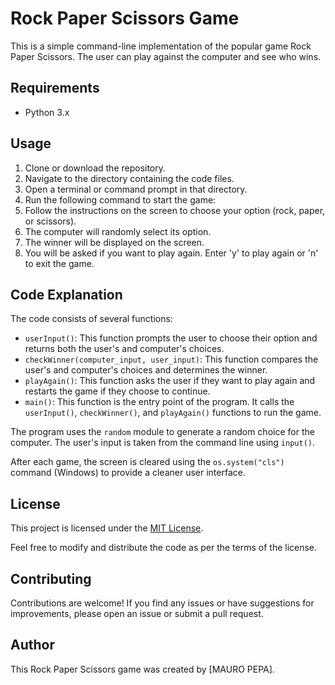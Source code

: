 # Rock Paper Scissors Game

This is a simple command-line implementation of the popular game Rock Paper Scissors. The user can play against the computer and see who wins.

## Requirements
- Python 3.x

## Usage
1. Clone or download the repository.
2. Navigate to the directory containing the code files.
3. Open a terminal or command prompt in that directory.
4. Run the following command to start the game:
5. Follow the instructions on the screen to choose your option (rock, paper, or scissors).
6. The computer will randomly select its option.
7. The winner will be displayed on the screen.
8. You will be asked if you want to play again. Enter 'y' to play again or 'n' to exit the game.

## Code Explanation
The code consists of several functions:

- `userInput()`: This function prompts the user to choose their option and returns both the user's and computer's choices.
- `checkWinner(computer_input, user_input)`: This function compares the user's and computer's choices and determines the winner.
- `playAgain()`: This function asks the user if they want to play again and restarts the game if they choose to continue.
- `main()`: This function is the entry point of the program. It calls the `userInput()`, `checkWinner()`, and `playAgain()` functions to run the game.

The program uses the `random` module to generate a random choice for the computer. The user's input is taken from the command line using `input()`.

After each game, the screen is cleared using the `os.system("cls")` command (Windows) to provide a cleaner user interface.

## License
This project is licensed under the [MIT License](LICENSE).

Feel free to modify and distribute the code as per the terms of the license.

## Contributing
Contributions are welcome! If you find any issues or have suggestions for improvements, please open an issue or submit a pull request.

## Author
This Rock Paper Scissors game was created by [MAURO PEPA].

